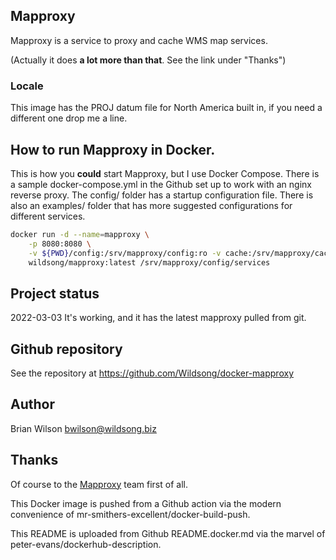## Mapproxy

Mapproxy is a service to proxy and cache WMS map services.

(Actually it does **a lot more than that**. See the link under "Thanks")

### Locale

This image has the PROJ datum file for North America built in, 
if you need a different one drop me a line.

## How to run Mapproxy in Docker.

This is how you **could** start Mapproxy, but I use Docker Compose.
There is a sample docker-compose.yml in the Github set up to work
with an nginx reverse proxy. The config/ folder has a startup configuration file. There is also an examples/ folder that
has more suggested configurations for different services.

```bash
docker run -d --name=mapproxy \
    -p 8080:8080 \
    -v ${PWD}/config:/srv/mapproxy/config:ro -v cache:/srv/mapproxy/cache \
    wildsong/mapproxy:latest /srv/mapproxy/config/services
```

## Project status

2022-03-03 It's working, and it has the latest mapproxy pulled from git.

## Github repository

See the repository at https://github.com/Wildsong/docker-mapproxy

## Author

Brian Wilson [bwilson@wildsong.biz](mailto:brian@wildsong.biz)

## Thanks

Of course to the [Mapproxy](https://mapproxy.org) team first of all.

This Docker image is pushed from a Github action via the modern convenience of mr-smithers-excellent/docker-build-push.

This README is uploaded from Github README.docker.md via the marvel of peter-evans/dockerhub-description.
